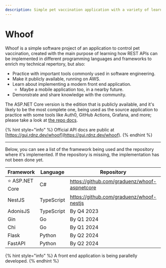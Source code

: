 ```yaml
---
description: Simple pet vaccination application with a variety of learning purposes
---
```


# Whoof

Whoof is a simple software project of an application to control pet vaccination, created with the main purpose of learning how REST APIs can be implemented in different programming languages and frameworks to enrich my technical repertory, but also:

* Practice with important tools commonly used in software engineering.
* Make it publicly available, running on AWS.
* Learn about implementing a modern front end application.
  * Maybe a mobile application too, in a nearby future.
* Demonstrate and share knowledge with the community.

The ASP.NET Core version is the edition that is publicly available, and it's likely to be the most complete one, being used as the source application to practice with some tools like Auth0, GitHub Actions, Grafana, and more; please take a look at [the repo docs](https://github.com/graduenz/whoof-aspnetcore/).

{% hint style="info" %}
Official API docs are public at [https://gui.rdnz.dev/whoof](https://gui.rdnz.dev/whoof).
{% endhint %}

***

Below, you can see a list of the framework being used and the repository where it's implemented. If the repository is missing, the implementation has not been done yet.

<table><thead><tr><th width="168">Framework</th><th width="121.33333333333331">Language</th><th width="358">Repository</th><th data-type="select">Status</th></tr></thead><tbody><tr><td>⭐ ASP.NET Core</td><td>C#</td><td><a href="https://github.com/graduenz/whoof-aspnetcore">https://github.com/graduenz/whoof-aspnetcore</a></td><td></td></tr><tr><td>NestJS</td><td>TypeScript</td><td><a href="https://github.com/graduenz/whoof-nestjs">https://github.com/graduenz/whoof-nestjs</a></td><td></td></tr><tr><td>AdonisJS</td><td>TypeScript</td><td>By Q4 2023</td><td></td></tr><tr><td>Gin</td><td>Go</td><td>By Q1 2024</td><td></td></tr><tr><td>Chi</td><td>Go</td><td>By Q1 2024</td><td></td></tr><tr><td>Flask</td><td>Python</td><td>By Q2 2024</td><td></td></tr><tr><td>FastAPI</td><td>Python</td><td>By Q2 2024</td><td></td></tr></tbody></table>

{% hint style="info" %}
A front end application is being parallelly developed.
{% endhint %}
